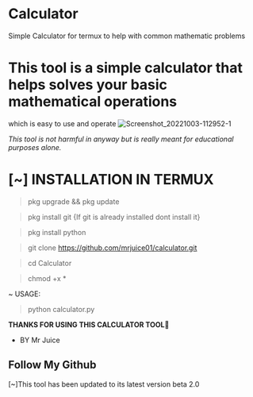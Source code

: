 # Calculator
Simple Calculator for termux to help with common mathematic problems
# This tool is a simple calculator that helps solves your basic mathematical operations
which is easy to use and operate
![Screenshot_20221003-112952-1](https://user-images.githubusercontent.com/100421286/193545846-6f944d1e-e427-46be-a0d3-8cff29bcc572.jpg)

_This tool is not harmful in anyway but is really meant for educational purposes alone._

# [~] INSTALLATION IN TERMUX

> pkg upgrade && pkg update

> pkg install git {If git is already installed dont install it}

> pkg install python

> git clone https://github.com/mrjuice01/calculator.git

> cd Calculator

> chmod +x *

~ USAGE:

> python calculator.py


**THANKS FOR USING THIS CALCULATOR TOOL🤭**
* BY Mr Juice
## Follow My Github

[~]This tool has been updated to its latest version beta 2.0
